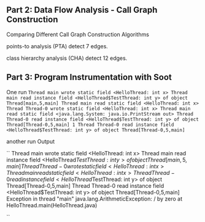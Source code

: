 


## Part 2: Data Flow Analysis - Call Graph Construction

Comparing Different Call Graph Construction Algorithms

points-to analysis (PTA) detect 7 edges.


class hierarchy analysis (CHA) detect 12 edges.

## Part 3: Program Instrumentation with Soot
One run
``
Thread main wrote static field <HelloThread: int x>
Thread main read instance field <HelloThread$TestThread: int y> of object Thread[main,5,main]
Thread main read static field <HelloThread: int x>
Thread Thread-0 wrote static field <HelloThread: int x>
Thread main read static field <java.lang.System: java.io.PrintStream out>
Thread Thread-0 read instance field <HelloThread$TestThread: int y> of object Thread[Thread-0,5,main]
1
Thread Thread-0 read instance field <HelloThread$TestThread: int y> of object Thread[Thread-0,5,main]
``

another run
Output 

``
Thread main wrote static field <HelloThread: int x>
Thread main read instance field <HelloThread$TestThread: int y> of object Thread[main,5,main]
Thread Thread-0 wrote static field <HelloThread: int x>
Thread main read static field <HelloThread: int x>
Thread Thread-0 read instance field <HelloThread$TestThread: int y> of object Thread[Thread-0,5,main]
Thread Thread-0 read instance field <HelloThread$TestThread: int y> of object Thread[Thread-0,5,main]
Exception in thread "main" java.lang.ArithmeticException: / by zero
	at HelloThread.main(HelloThread.java)


``